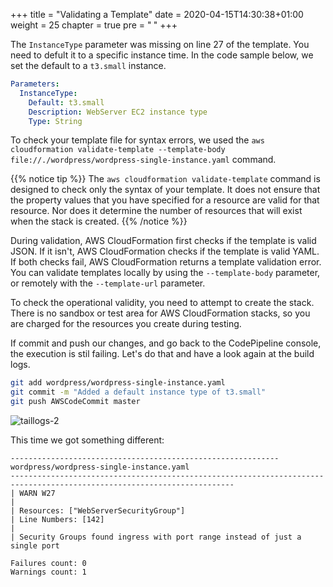 +++
title = "Validating a Template"
date = 2020-04-15T14:30:38+01:00
weight = 25
chapter = true
pre = "<b> </b>"
+++

The `InstanceType` parameter was missing on line 27 of the template. You need to defult it to a specific instance time. In the code sample below, we set the default to a `t3.small` instance.

```yaml
Parameters:
  InstanceType:
    Default: t3.small
    Description: WebServer EC2 instance type
    Type: String
```

To check your template file for syntax errors, we used the `aws cloudformation validate-template --template-body file://./wordpress/wordpress-single-instance.yaml` command.

{{% notice tip %}}
The `aws cloudformation validate-template` command is designed to check only the syntax of your template. It does not ensure that the property values that you have specified for a resource are valid for that resource. Nor does it determine the number of resources that will exist when the stack is created.
{{% /notice %}}

During validation, AWS CloudFormation first checks if the template is valid JSON. If it isn't, AWS CloudFormation checks if the template is valid YAML. If both checks fail, AWS CloudFormation returns a template validation error. You can validate templates locally by using the `--template-body` parameter, or remotely with the `--template-url` parameter. 

To check the operational validity, you need to attempt to create the stack. There is no sandbox or test area for AWS CloudFormation stacks, so you are charged for the resources you create during testing.

If commit and push our changes, and go back to the CodePipeline console, the execution is stil failing. Let's do that and have a look again at the build logs.

```bash
git add wordpress/wordpress-single-instance.yaml
git commit -m "Added a default instance type of t3.small"
git push AWSCodeCommit master                            
```

![taillogs-2](/images/taillogs-2.png)

This time we got something different:

```none
------------------------------------------------------------
wordpress/wordpress-single-instance.yaml
------------------------------------------------------------------------------------------------------------------------
| WARN W27
|
| Resources: ["WebServerSecurityGroup"]
| Line Numbers: [142]
|
| Security Groups found ingress with port range instead of just a single port

Failures count: 0
Warnings count: 1
```